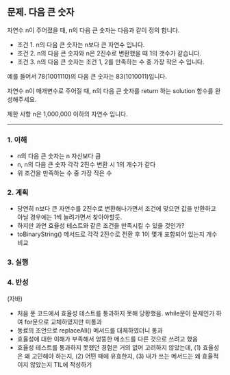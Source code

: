 ## 문제. 다음 큰 숫자
  자연수 n이 주어졌을 때, n의 다음 큰 숫자는 다음과 같이 정의 합니다.

- 조건 1. n의 다음 큰 숫자는 n보다 큰 자연수 입니다.
- 조건 2. n의 다음 큰 숫자와 n은 2진수로 변환했을 때 1의 갯수가 같습니다.
- 조건 3. n의 다음 큰 숫자는 조건 1, 2를 만족하는 수 중 가장 작은 수 입니다.

예를 들어서 78(1001110)의 다음 큰 숫자는 83(1010011)입니다.

자연수 n이 매개변수로 주어질 때, n의 다음 큰 숫자를 return 하는 solution 함수를 완성해주세요.

제한 사항
n은 1,000,000 이하의 자연수 입니다.

---

### 1. 이해
- n의 다음 큰 숫자는 n 자신보다 큼
- n, n의 다음 큰 숫자 각각 2진수 변환 시 1의 개수가 같다
- 위 조건을 만족하는 수 중 가장 작은 수

### 2. 계획
- 당연히 n보다 큰 자연수를 2진수로 변환해나가면서 조건에 맞으면 값을 반환하고 아닐 경우에는 1씩 늘려가면서 찾아야할듯.
- 하지만 과연 효율성 테스트와 같은 조건을 만족시킬 수 있을 것인가?
- toBinaryString() 메서드로 각각 2진수로 전환 후 1이 몇개 포함되어 있는지 개수 비교

### 3. 실행

### 4. 반성
(자바)
- 처음 푼 코드에서 효율성 테스트를 통과하지 못해 당황했음. while문이 문제인가 하여 for문으로 교체하였지만 미통과
- 동료의 조언으로 replaceAll() 메서드를 대체하였더니 통과
- 효율성에 대한 이해가 부족해서 엉뚱한 메소드를 다른 것으로 쓰려고 했음
- 효율성 테스트를 통과하지 못했던 경험은 거의 없어 고려하지 않았는데, 
(1) 효율성은 왜 고민해야 하는지, (2) 어떤 때에 유효한지, (3) 내가 쓰는 메서드는 왜 효율적이지 않았는지 TIL에 작성하기
